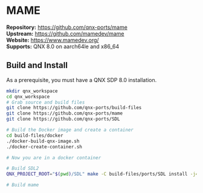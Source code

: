 # MAME

**Repository:** https://github.com/qnx-ports/mame \
**Upstream:** https://github.com/mamedev/mame \
**Website:** https://www.mamedev.org/ \
**Supports:** QNX 8.0 on aarch64le and x86_64


## Build and Install

As a prerequisite, you must have a QNX SDP 8.0 installation.
```bash
mkdir qnx_workspace
cd qnx_workspace
# Grab source and build files
git clone https://github.com/qnx-ports/build-files
git clone https://github.com/qnx-ports/mame
git clone https://github.com/qnx-ports/SDL

# Build the Docker image and create a container
cd build-files/docker
./docker-build-qnx-image.sh
./docker-create-container.sh

# Now you are in a docker container

# Build SDL2
QNX_PROJECT_ROOT="$(pwd)/SDL" make -C build-files/ports/SDL install -j4

# Build mame
```
